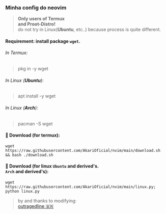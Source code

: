### Minha config do neovim 



> **Only users of Termux <br> and Proot-Distro!** <br> do not try in Linux(__Ubuntu__, etc..) because process is quite different.

#### Requirement: install package ```wget```.

###### In Termux:
>   pkg in -y wget<br>
###### In Linux (**Ubuntu**):
>   apt install -y wget 
###### In Linux (**Arch**):
>   pacman -S wget

#### 🥥 Download (for termux):
    wget https://raw.githubusercontent.com/AkariOficial/nvim/main/download.sh && bash ./download.sh
#### 🦠 Download (for linux ```Ubuntu``` and derived's.</br>```Arch``` and derived's):
    wget https://raw.githubusercontent.com/AkariOficial/nvim/main/linux.py; python linux.py

> by and thanks to modifying:<br>[outragedline 🇧🇷](https://github.com/outragedline/neovim-termux)
